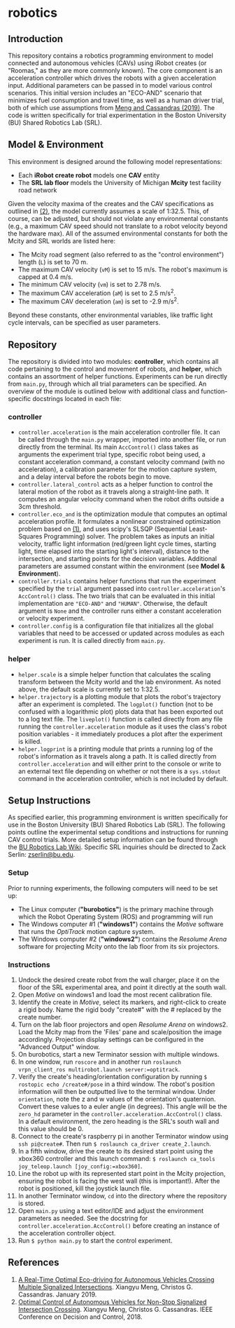 # robotics
## Introduction

This repository contains a robotics programming environment to model connected and autonomous vehicles (CAVs) using iRobot creates (or "Roomas," as they are more commonly known). The core component is an acceleration controller which drives the robots with a given acceleration input. Additional parameters can be passed in to model various control scenarios. This initial version includes an "ECO-AND" scenario that minimizes fuel consumption and travel time, as well as a human driver trial, both of which use assumptions from [Meng and Cassandras (2019)](https://arxiv.org/pdf/1901.11423.pdf). The code is written specifically for trial experimentation in the Boston University (BU) Shared Robotics Lab (SRL). 

## Model & Environment 
This environment is designed around the following model representations:
- Each **iRobot create robot** models one **CAV** entity  
- The **SRL lab floor** models the University of Michigan **Mcity** test facility road network

Given the velocity maxima of the creates and the CAV specifications as outlined in [(2)](https://ieeexplore.ieee.org/abstract/document/8618939), the model currently assumes a scale of 1:32.5. This, of course, can be adjusted, but should not violate any environmental constants (e.g., a maximum CAV speed should not translate to a robot velocity beyond the hardware max). All of the assumed environmental constants for both the Mcity and SRL worlds are listed here:
- The Mcity road segment (also referred to as the "control environment") length (`L`) is set to 70 m.
- The maximum CAV velocity (`vM`) is set to 15 m/s. The robot's maximum is capped at 0.4 m/s.
- The minimum CAV velocity (`vm`) is set to 2.78 m/s.
- The maximum CAV acceleration (`aM`) is set to 2.5 m/s<sup>2</sup>.
- The maximum CAV deceleration (`am`) is set to -2.9 m/s<sup>2</sup>.

Beyond these constants, other environmental variables, like traffic light cycle intervals, can be specified as user parameters.

## Repository
The repository is divided into two modules: **controller**, which contains all code pertaining to the control and movement of robots, and **helper**, which contains an assortment of helper functions. Experiments can be run directly from `main.py`, through which all trial parameters can be specified. An overview of the module is outlined below with additional class and function-specific docstrings located in each file:
### controller 
- `controller.acceleration` is the main acceleration controller file. It can be called through the `main.py` wrapper, imported into another file, or run directly from the terminal. Its main `AccControl()` class takes as arguments the experiment trial type, specific robot being used, a constant acceleration command, a constant velocity command (with no acceleration), a calibration parameter for the motion capture system, and a delay interval before the robots begin to move.
- `controller.lateral_control` acts as a helper function to control the lateral motion of the robot as it travels along a straight-line path. It computes an angular velocity command when the robot drifts outside a 3cm threshold.
- `controller.eco_and` is the optimization module that computes an optimal acceleration profile. It formulates a nonlinear constrained optimization problem based on [(1)](https://arxiv.org/pdf/1901.11423.pdf), and uses scipy's SLSQP (Sequential Least-Squares Programming) solver. The problem takes as inputs an initial velocity, traffic light information (red/green light cycle times, starting light, time elapsed into the starting light's interval), distance to the intersection, and starting points for the decision variables. Additional parameters are assumed constant within the environment (see **Model & Environment**).
- `controller.trials` contains helper functions that run the experiment specified by the `trial` argument passed into `controller.acceleration`'s `AccControl()` class. The two trials that can be evaluated in this initial implementation are `"ECO-AND"` and `"HUMAN"`. Otherwise, the default argument is `None` and the controller runs either a constant acceleration or velocity experiment.
- `controller.config` is a configuration file that initializes all the global variables that need to be accessed or updated across modules as each experiment is run. It is called directly from `main.py`.
### helper
- `helper.scale` is a simple helper function that calculates the scaling transform between the Mcity world and the lab environment. As noted above, the default scale is currently set to 1:32.5.
- `helper.trajectory` is a plotting module that plots the robot's trajectory after an experiment is completed. The `logplot()` function (not to be confused with a logarithmic plot) plots data that has been exported out to a log text file. The `liveplot()` function is called directly from any file running the `controller.acceleration` module as it uses the class's robot position variables - it immediately produces a plot after the experiment is killed.
- `helper.logprint` is a printing module that prints a running log of the robot's information as it travels along a path. It is called directly from `controller.acceleration` and will either print to the console or write to an external text file depending on whether or not there is a `sys.stdout` command in the acceleration controller, which is not included by default.

## Setup Instructions
As specified earlier, this programming environment is written specifically for use in the Boston University (BU) Shared Robotics Lab (SRL). The following points outline the experimental setup conditions and instructions for running CAV control trials. More detailed setup information can be found through the [BU Robotics Lab Wiki](http://wiki.bu.edu/robotics/index.php/Main_Page). Specific SRL inquiries should be directed to Zack Serlin: zserlin@bu.edu.

### Setup
Prior to running experiments, the following computers will need to be set up:
- The Linux computer (**"burobotics"**) is the primary machine through which the Robot Operating System (ROS) and programming will run
- The Windows computer #1 (**"windows1"**) contains the *Motive* software that runs the *OptiTrack* motion capture system.
- The Windows computer #2 (**"windows2"**) contains the *Resolume Arena* software for projecting Mcity onto the lab floor from its six projectors.


### Instructions
1. Undock the desired create robot from the wall charger, place it on the floor of the SRL experimental area, and point it directly at the south wall.
2. Open *Motive* on windows1 and load the most recent calibration file. 
3. Identify the create in *Motive*, select its markers, and right-click to create a rigid body. Name the rigid body "create#" with the # replaced by the create number.
4. Turn on the lab floor projectors and open *Resolume Arena* on windows2. Load the Mcity map from the 'Files' pane and scale/position the image accordingly. Projection display settings can be configured in the "Advanced Output" window.
5. On burobotics, start a new Terminator session with multiple windows.
6. In one window, run `roscore` and in another run `roslaunch vrpn_client_ros multirobot.launch server:=optitrack`.
7. Verify the create's heading/orientation configuration by running `$ rostopic echo /create#/pose` in a third window. The robot's position information will then be outputted live to the terminal window. Under `orientation`, note the z and w values of the orientation's quaternion. Convert these values to a euler angle (in degrees). This angle will be the `zero_hd` parameter in the `controller.acceleration.AccControl()` class. In a default environment, the zero heading is the SRL's south wall and this value should be 0.
8. Connect to the create's raspberry pi in another Terminator window using `ssh pi@create#`. Then run `$ roslaunch ca_driver create_2.launch`. 
9. In a fifth window, drive the create to its desired start point using the xbox360 controller and this launch command: `$ roslaunch ca_tools joy_teleop.launch [joy_config:=xbox360]`.
10. Line the robot up with its represented start point in the Mcity projection, ensuring the robot is facing the west wall (this is important!). After the robot is positioned, kill the joystick launch file.
11. In another Terminator window, `cd` into the directory where the repository is stored.
12. Open `main.py` using a text editor/IDE and adjust the environment parameters as needed. See the docstring for `controller.acceleration.AccControl()` before creating an instance of the acceleration controller object.
13. Run `$ python main.py` to start the control experiment.

## References
1. [A Real-Time Optimal Eco-driving for Autonomous Vehicles Crossing Multiple Signalized Intersections](https://arxiv.org/pdf/1901.11423.pdf). Xiangyu Meng, Christos G. Cassandras. January 2019.
2. [Optimal Control of Autonomous Vehicles for Non-Stop Signalized Intersection Crossing](https://ieeexplore.ieee.org/abstract/document/8618939). Xiangyu Meng, Christos G. Cassandras. IEEE Conference on Decision and Control, 2018.
